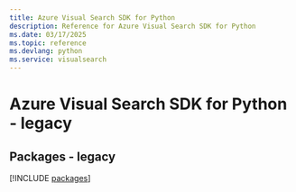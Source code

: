 ```yaml
---
title: Azure Visual Search SDK for Python
description: Reference for Azure Visual Search SDK for Python
ms.date: 03/17/2025
ms.topic: reference
ms.devlang: python
ms.service: visualsearch
---
```

# Azure Visual Search SDK for Python - legacy
## Packages - legacy
[!INCLUDE [packages](visual-search-index.md)]